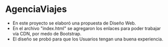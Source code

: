 # AgenciaViajes
- En este proyecto se elaboró una propuesta de Diseño Web. 
- En el archivo "index.html" se agregaron los enlaces para poder trabajar vía CDN, por medo de Bootstrap. 
- El diseño se probó para que los Usuarios tengan una buena experiencia.
